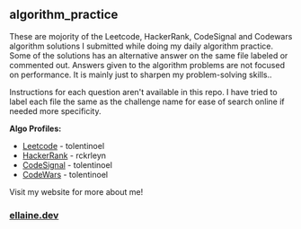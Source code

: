 ## algorithm_practice

These are mojority of the Leetcode, HackerRank, CodeSignal and Codewars algorithm solutions I submitted while doing my daily algorithm practice.
Some of the solutions has an alternative answer on the same file labeled or commented out. 
Answers given to the algorithm problems are not focused on performance. It is mainly just to sharpen my problem-solving skills..

Instructions for each question aren't available in this repo. I have tried to label each file the same as the challenge name for ease of search online if needed more specificity.

**Algo Profiles:**
- [Leetcode](https://leetcode.com/tolentinoel/) - tolentinoel
- [HackerRank](https://www.hackerrank.com/rckrleyn) - rckrleyn
- [CodeSignal](https://app.codesignal.com/profile/tolentinoel) - tolentinoel
- [CodeWars](https://www.codewars.com/users/tolentinoel) - tolentinoel


Visit my website for more about me!
### [ellaine.dev](https://ellaine.dev/) ###
